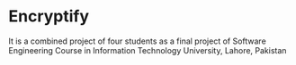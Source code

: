 # Encryptify
It is a combined project of four students as a final project of Software Engineering Course in Information Technology University, Lahore, Pakistan
